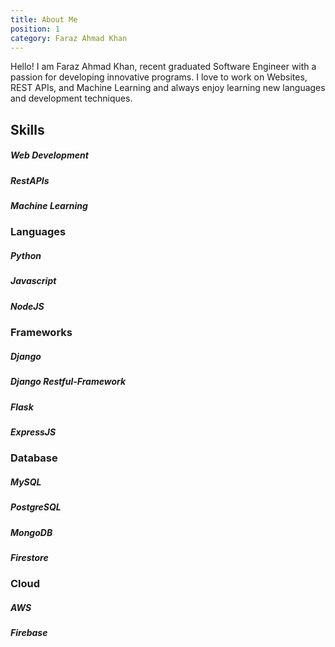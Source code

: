 ```yaml
---
title: About Me
position: 1
category: Faraz Ahmad Khan
---
```

Hello! I am Faraz Ahmad Khan, recent graduated Software Engineer with a passion for developing innovative programs. I love to work on Websites, REST APIs, and Machine Learning and always enjoy learning new languages and development techniques. 

<cta-button text="Get My Resume" link="https://drive.google.com/file/d/1wCm4rUCL0ajgeZrkQa7qlBwmVTPINDkY/view?usp=sharing ">
</cta-button>


## Skills
##### Web Development 
##### RestAPIs
##### Machine Learning

### Languages
##### Python 
##### Javascript
##### NodeJS

### Frameworks
##### Django
##### Django Restful-Framework
##### Flask
##### ExpressJS

### Database
##### MySQL
##### PostgreSQL 
##### MongoDB
##### Firestore

### Cloud
##### AWS
##### Firebase





 

